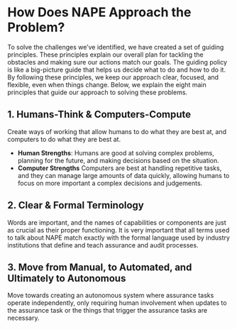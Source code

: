 # How Does NAPE Approach the Problem?

To solve the challenges we’ve identified, we have created a set of guiding principles. These principles explain our overall plan for tackling the obstacles and making sure our actions match our goals. The guiding policy is like a big-picture guide that helps us decide what to do and how to do it. By following these principles, we keep our approach clear, focused, and flexible, even when things change. Below, we explain the eight main principles that guide our approach to solving these problems.

## 1. Humans-Think & Computers-Compute

Create ways of working that allow humans to do what they are best at, and computers to do what they are best at.

- **Human Strengths**: Humans are good at solving complex problems, planning for the future, and making decisions based on the situation.
- **Computer Strengths** Computers are best at handling repetitive tasks, and they can manage large amounts of data quickly, allowing humans to focus on more important a complex decisions and judgements.

## 2. Clear & Formal Terminology

Words are important, and the names of capabilities or components are just as crucial as their proper functioning. It is very important that all terms used to talk about NAPE match exactly with the formal language used by industry institutions that define and teach assurance and audit processes.

## 3. Move from Manual, to Automated, and Ultimately to Autonomous

Move towards creating an autonomous system where assurance tasks operate independently, only requiring human involvement when updates to the assurance task or the things that trigger the assurance tasks are necessary.
